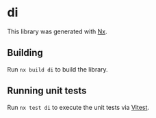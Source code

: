 # di

This library was generated with [Nx](https://nx.dev).

## Building

Run `nx build di` to build the library.

## Running unit tests

Run `nx test di` to execute the unit tests via [Vitest](https://vitest.dev/).
